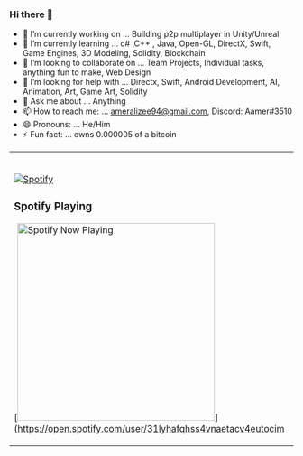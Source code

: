 ### Hi there 👋



- 🔭 I’m currently working on ... Building p2p multiplayer in Unity/Unreal
- 🌱 I’m currently learning ... c# ,C++ , Java, Open-GL, DirectX, Swift, Game Engines, 3D Modeling, Solidity, Blockchain
- 👯 I’m looking to collaborate on ... Team Projects, Individual tasks, anything fun to make, Web Design
- 🤔 I’m looking for help with ... Directx, Swift, Android Development, AI, Animation, Art, Game Art, Solidity
- 💬 Ask me about ... Anything
- 📫 How to reach me: ... ameralizee94@gmail.com, Discord: Aamer#3510
- 😄 Pronouns: ... He/Him
- ⚡ Fun fact: ... owns 0.000005 of a bitcoin

<table width="100%"> 
  <tr>
  <td width="50%">

&nbsp; <br> [![Spotify](https://31lyhafqhss4vnaetacv4eutocim.vercel.app/api/spotify-playing)](https://open.spotify.com/user/31lyhafqhss4vnaetacv4eutocim)

### Spotify Playing

[<img src="https://novatorem-amerali94.vercel.app/api/spotify-playing" alt="Spotify Now Playing" width="350" />]
(https://open.spotify.com/user/31lyhafqhss4vnaetacv4eutocim

  </td>
  </table>
